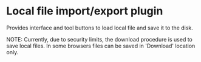 # Local file import/export plugin

Provides interface and tool buttons to load local file and save it to the disk.

NOTE: Currently, due to security limits, the download procedure is used to save local files.
In some browsers files can be saved in 'Download' location only.
